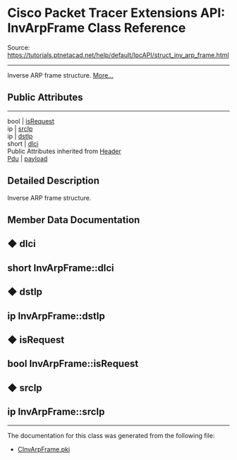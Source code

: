 # Cisco Packet Tracer Extensions API: InvArpFrame Class Reference

Source: https://tutorials.ptnetacad.net/help/default/IpcAPI/struct_inv_arp_frame.html

---

Inverse ARP frame structure. [More...](struct_inv_arp_frame.html#details)

##  Public Attributes  
  
---  
bool | [isRequest](struct_inv_arp_frame.html#ab963a7828f74c6d76d6b3b2caa924d58)  
ip | [srcIp](struct_inv_arp_frame.html#a56a762858e79da33451989bbb5195472)  
ip | [dstIp](struct_inv_arp_frame.html#ac755cb602d33839578f96be9a7248fa1)  
short | [dlci](struct_inv_arp_frame.html#aadf13de55f4ed96545c24f5813e6284c)  
Public Attributes inherited from [Header](struct_header.html)  
[Pdu](struct_pdu.html) | [payload](struct_header.html#a07ee8693faef1e16c65765b5bcdc366d)  
  
## Detailed Description

Inverse ARP frame structure. 

## Member Data Documentation

## ◆ dlci

short InvArpFrame::dlci  
---  
  
## ◆ dstIp

ip InvArpFrame::dstIp  
---  
  
## ◆ isRequest

bool InvArpFrame::isRequest  
---  
  
## ◆ srcIp

ip InvArpFrame::srcIp  
---  
  
* * *

The documentation for this class was generated from the following file:

  * [CInvArpFrame.pki](_c_inv_arp_frame_8pki.html)


